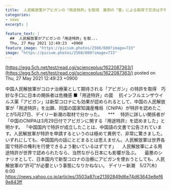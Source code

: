 ```yaml
---
title:  人民解放軍がアビガンの「用途特許」を取得　異例の「軍」による取得で交渉は不可能か　巧妙な手口に日本の関係者は危機感  
categories:
- news
excerpt: |
  
feature_text: |
  ##  人民解放軍がアビガンの「用途特許」を取...
  Thu, 27 May 2021 12:49:23  +0900
feature_image: "https://picsum.photos/2560/600?image=733"
image: "https://picsum.photos/2560/600?image=733"
---
```


[https://egg.5ch.net/test/read.cgi/scienceplus/1622087363/](https://egg.5ch.net/test/read.cgi/scienceplus/1622087363/)
posted on Thu, 27 May 2021 12:49:23  +0900

<!--more-->

中国人民解放軍がコロナ治療薬として期待される「アビガン」の特許を取得　巧妙な手口に日本の関係者は危機感 ■「用途特許」の罠 　抗インフルエンザウイルス薬「アビガン」は新型コロナにも効果が認められるとして、中国の人民解放軍が「用途特許」を出願、同国の国家知識産権局（CNIPA）が特許を認めたことが5月27日、デイリー新潮の取材で分かった。 　*** 　特許に詳しい関係者が「中国のCNIPAは3月29日付でアビガンに関する『用途特許』を認めました」と明かす。 「中国国内で特許が成立したことは、中国語の文書で公告されています。人民解放軍が特許を申請するというのは極めて異例で、非常に驚きました。いずれにしても、中国国内の話にとどまるとは思えません。人民解放軍は世界各国で特許の権利を行使できるよう動いているはずです」 　人民解放軍による用途特許が世界で認められたなら、当然ながら日本にも影響が及ぶ。 　最悪のシナリオとして、日本国内で新型コロナの治療にアビガンを使おうとしても、人民解放軍の“許可”が必要という事態になりかねない。 デイリー新潮　5/27(木) 6:00 https://news.yahoo.co.jp/articles/3503a87ce21392849d6e74d63643e8ef69e843ff
